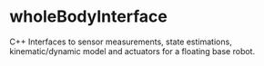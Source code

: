 wholeBodyInterface
==================

C++ Interfaces to sensor measurements, state estimations, kinematic/dynamic model and actuators for a floating base robot. 
